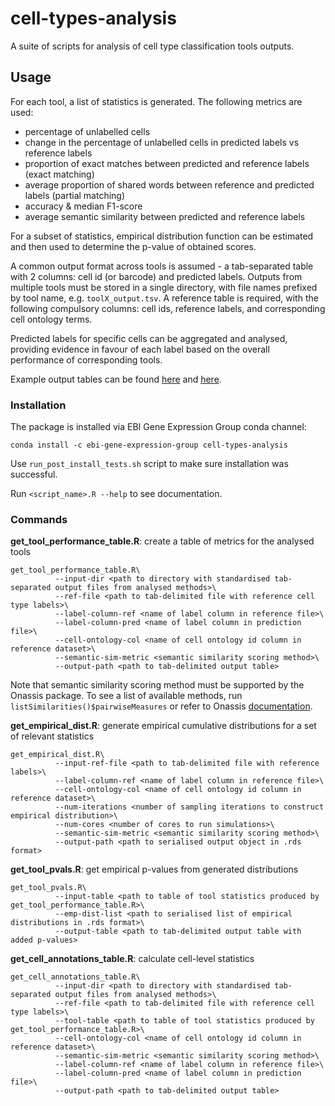 # cell-types-analysis
A suite of scripts for analysis of cell type classification tools outputs. 

## Usage 
For each tool, a list of statistics is generated. The following metrics are used:
* percentage of unlabelled cells
* change in the percentage of unlabelled cells in predicted labels vs reference labels
* proportion of exact matches between predicted and reference labels (exact matching)
* average proportion of shared words between reference and predicted labels (partial matching)
* accuracy & median F1-score
* average semantic similarity between predicted and reference labels

For a subset of statistics, empirical distribution function can be estimated and then used to determine the p-value of obtained scores.  

A common output format across tools is assumed - a tab-separated table with 2 columns: cell id (or barcode) and predicted labels. Outputs from multiple tools must be stored in a single directory, with file names prefixed by tool name, e.g. `toolX_output.tsv`. A reference table is required, with the following compulsory columns: cell ids, reference labels, and corresponding cell ontology terms.

Predicted labels for specific cells can be aggregated and analysed, providing evidence in favour of each label based on the overall performance of corresponding tools.

Example output tables can be found [here](https://github.com/ebi-gene-expression-group/cell-types-analysis/blob/handle_unassigned_terms/example_output/tool_pvals.tsv) and [here](https://github.com/ebi-gene-expression-group/cell-types-analysis/blob/handle_unassigned_terms/example_output/cell_anno_table.tsv).

### Installation 
The package is installed via EBI Gene Expression Group conda channel:

```conda install -c ebi-gene-expression-group cell-types-analysis``` 

Use `run_post_install_tests.sh` script to make sure installation was successful.

Run `<script_name>.R --help` to see documentation.  

### Commands 
**get_tool_performance_table.R**: create a table of metrics for the analysed tools
```
get_tool_performance_table.R\
          --input-dir <path to directory with standardised tab-separated output files from analysed methods>\
          --ref-file <path to tab-delimited file with reference cell type labels>\
          --label-column-ref <name of label column in reference file>\
          --label-column-pred <name of label column in prediction file>\
          --cell-ontology-col <name of cell ontology id column in reference dataset>\
          --semantic-sim-metric <semantic similarity scoring method>\    
          --output-path <path to tab-delimited output table>
```
Note that semantic similarity scoring method must be supported by the Onassis package. To see a list of available methods, run `listSimilarities()$pairwiseMeasures` or refer to Onassis [documentation](https://bioconductor.org/packages/release/bioc/html/Onassis.html). 

**get_empirical_dist.R**: generate empirical cumulative distributions for a set of relevant statistics
```
get_empirical_dist.R\
          --input-ref-file <path to tab-delimited file with reference labels>\
          --label-column-ref <name of label column in reference file>\
          --cell-ontology-col <name of cell ontology id column in reference dataset>\
          --num-iterations <number of sampling iterations to construct empirical distribution>\
          --num-cores <number of cores to run simulations>\
          --semantic-sim-metric <semantic similarity scoring method>\  
          --output-path <path to serialised output object in .rds format>
```
**get_tool_pvals.R**: get empirical p-values from generated distributions
```
get_tool_pvals.R\
          --input-table <path to table of tool statistics produced by get_tool_performance_table.R>\
          --emp-dist-list <path to serialised list of empirical distributions in .rds format>\
          --output-table <path to tab-delimited output table with added p-values> 
```
**get_cell_annotations_table.R**: calculate cell-level statistics
```
get_cell_annotations_table.R\
          --input-dir <path to directory with standardised tab-separated output files from analysed methods>\
          --ref-file <path to tab-delimited file with reference cell type labels>\
          --tool-table <path to table of tool statistics produced by get_tool_performance_table.R>\
          --cell-ontology-col <name of cell ontology id column in reference dataset>\
          --semantic-sim-metric <semantic similarity scoring method>\  
          --label-column-ref <name of label column in reference file>\
          --label-column-pred <name of label column in prediction file>\
          --output-path <path to tab-delimited output table>
```
